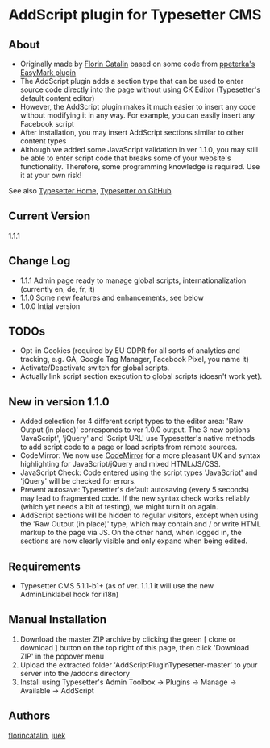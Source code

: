# AddScript plugin for Typesetter CMS #

## About
* Originally made by [Florin Catalin](https://github.com/florincatalin) based on some code from [ppeterka's EasyMark plugin](https://github.com/ppeterka/easymark) 
* The AddScript plugin adds a section type that can be used to enter source code directly into the page without using CK Editor (Typesetter's default content editor)
* However, the AddScript plugin makes it much easier to insert any code without modifying it in any way. For example, you can easily insert any Facebook script
* After installation, you may insert AddScript sections similar to other content types
* Although we added some JavaScript validation in ver 1.1.0, you may still be able to enter script code that breaks some of your website's functionality. Therefore, some programming knowledge is required. Use it at your own risk!

See also [Typesetter Home](https://www.typesettercms.com), [Typesetter on GitHub](https://github.com/Typesetter/Typesetter)

## Current Version 
1.1.1

## Change Log ##
* 1.1.1 Admin page ready to manage global scripts, internationalization (currently en, de, fr, it)
* 1.1.0 Some new features and enhancements, see below
* 1.0.0 Intial version

## TODOs ##
* Opt-in Cookies (required by EU GDPR for all sorts of analytics and tracking, e.g. GA, Google Tag Manager, Facebook Pixel, you name it)
* Activate/Deactivate switch for global scripts.
* Actually link script section execution to global scripts (doesn't work yet).

## New in version 1.1.0 ##
* Added selection for 4 different script types to the editor area: 'Raw Output (in place)' corresponds to ver 1.0.0 output. The 3 new options 'JavaScript', 'jQuery' and 'Script URL' use Typesetter's native methods to add script code to a page or load scripts from remote sources.
* CodeMirror: We now use [CodeMirror](https://github.com/codemirror/CodeMirror) for a more pleasant UX and syntax highlighting for JavaScript/jQuery and mixed HTML/JS/CSS.
* JavaScript Check: Code entered using the script types 'JavaScript' and 'jQuery' will be checked for errors.
* Prevent autosave: Typesetter's default autosaving (every 5 seconds) may lead to fragmented code. If the new syntax check works reliably (which yet needs a bit of testing), we might turn it on again.
* AddScript sections will be hidden to regular visitors, except when using the 'Raw Output (in place)' type, which may contain and / or write HTML markup to the page via JS. On the other hand, when logged in, the sections are now clearly visible and only expand when being edited.

## Requirements ##
* Typesetter CMS 5.1.1-b1+ (as of ver. 1.1.1 it will use the new AdminLinklabel hook for i18n)

## Manual Installation ##
1. Download the master ZIP archive by clicking the green [ clone or download ] button on the top right of this page, then click 'Download ZIP' in the popover menu
2. Upload the extracted folder 'AddScriptPluginTypesetter-master' to your server into the /addons directory
3. Install using Typesetter's Admin Toolbox &rarr; Plugins &rarr; Manage &rarr; Available &rarr; AddScript

## Authors
[florincatalin](https://github.com/florincatalin), [juek](https://github.com/juek)
